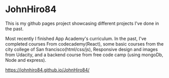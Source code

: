 # JohnHiro84

This is my github pages project showcasing 
different projects I've done in the past.

Most recently I finished App Academy's
curriculum. In the past, I've completed courses
From codecademy(React), some basic courses from 
the city college of San francisco(html/css/js),
Responsive design and images from Udacity, and 
a backend course from free code camp (using mongoDb,
Node and express).


https://johnhiro84.github.io/JohnHiro84/

